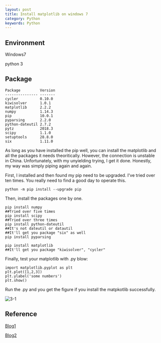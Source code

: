 ```yaml
---
layout: post
title: Install matplotlib on windows 7
category: Python
keywords: Python
---
```


## Environment

Windows7

python 3

## Package

	Package         Version
	--------------- -------
	cycler          0.10.0
	kiwisolver      1.0.1
	matplotlib      2.2.2
	numpy           1.14.3
	pip             10.0.1
	pyparsing       2.2.0
	python-dateutil 2.7.2
	pytz            2018.3
	scipy           1.1.0
	setuptools      28.8.0
	six             1.11.0



As long as you have installed the pip well, you can install the matplotlib and all the packages it needs theoritically. However, the connection is unstable in China. Unfortunately, with my unyielding trying, I get it done. Honestly, my way was simply piping again and again.

First, I installed and then found my pip need to be upgraded. I've tried over ten times. You really need to find a good day to operate this.

	python -m pip install --upgrade pip

Then, install the packages one by one.

	pip install numpy
	##Tried over five times
	pip install scipy
	##Tried over three times
	pip install python-dateutil
	##It's not dateutil or datautil
	##It'll get you package "six" as well
	pip install pyparsing

	pip install matplotlib
	##It'll get you package "kiwisolver", "cycler"


Finally, test your matplotlib with .py blow:


	import matplotlib.pyplot as plt
	plt.plot([1,2,3])
	plt.ylabel('some numbers')
	plt.show()

Run the .py and you get the figure if you install the matpkotlib successfully.

![3-1](http://p720v2ufu.bkt.clouddn.com/github/blog/3-1.png)


## Reference
[Blog1](http://blog.sina.com.cn/s/blog_5d7295010101ku7o.html)

[Blog2](http://www.cnblogs.com/fantacity/p/4282078.html)